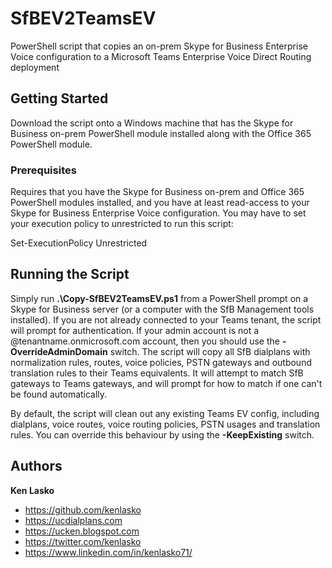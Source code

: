 # SfBEV2TeamsEV
PowerShell script that copies an on-prem Skype for Business Enterprise Voice configuration to a Microsoft Teams Enterprise Voice Direct Routing deployment

## Getting Started

Download the script onto a Windows machine that has the Skype for Business on-prem PowerShell module installed along with the Office 365 PowerShell module.

### Prerequisites

Requires that you have the Skype for Business on-prem and Office 365 PowerShell modules installed, and you have at least read-access to your Skype for Business Enterprise Voice configuration. You may have to set your execution policy to unrestricted to run this script: 

Set-ExecutionPolicy Unrestricted


## Running the Script

Simply run **.\Copy-SfBEV2TeamsEV.ps1** from a PowerShell prompt on a Skype for Business server (or a computer with the SfB Management tools installed). If you are not already connected to your Teams tenant, the script will prompt for authentication. If your admin account is not a @tenantname.onmicrosoft.com account, then you should use the **-OverrideAdminDomain** switch. The script will copy all SfB dialplans with normalization rules, routes, voice policies, PSTN gateways and outbound translation rules to their Teams equivalents. It will attempt to match SfB gateways to Teams gateways, and will prompt for how to match if one can't be found automatically.

By default, the script will clean out any existing Teams EV config, including dialplans, voice routes, voice routing policies, PSTN usages and translation rules. You can override this behaviour by using the **-KeepExisting** switch.

## Authors

**Ken Lasko** 
* https://github.com/kenlasko
* https://ucdialplans.com
* https://ucken.blogspot.com
* https://twitter.com/kenlasko
* https://www.linkedin.com/in/kenlasko71/

